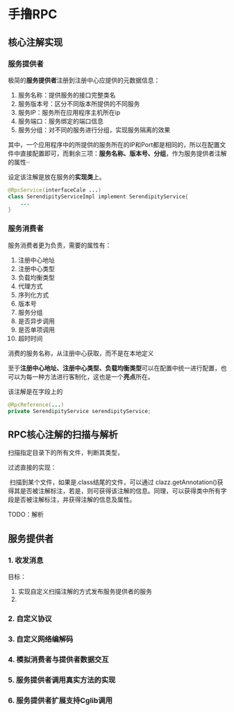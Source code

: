 # 手撸RPC

## 核心注解实现

### 服务提供者

极简的**服务提供者**注册到注册中心应提供的元数据信息：

1. 服务名称：提供服务的接口完整类名
2. 服务版本号：区分不同版本所提供的不同服务
3. 服务IP：服务所在应用程序主机所在ip
4. 服务端口：服务绑定的端口信息
5. 服务分组：对不同的服务进行分组，实现服务隔离的效果

其中，一个应用程序中的所提供的服务所在的IP和Port都是相同的，所以在配置文件中直接配置即可，而剩余三项：**服务名称、版本号、分组**，作为服务提供者注解的属性··



设定该注解是放在服务的**实现类**上。

```java
@RpcService(interfaceCale ...)
class SerendipityServiceImpl implement SerendipityService{
    ...
}
```

### 服务消费者

服务消费者更为负责，需要的属性有：

1. 注册中心地址
2. 注册中心类型
3. 负载均衡类型
4. 代理方式
5. 序列化方式
6. 版本号
7. 服务分组
8. 是否异步调用
9. 是否单项调用
10. 超时时间

消费的服务名称，从注册中心获取，而不是在本地定义

至于**注册中心地址、注册中心类型、负载均衡类型**可以在配置中统一进行配置，也可以为每一种方法进行客制化，这也是一个**亮点**所在。



该注解是在字段上的

```java
@RpcReference(...)
private SerendipityService serendipityService;
```



## RPC核心注解的扫描与解析

扫描指定目录下的所有文件，判断其类型，

过滤直接的实现：

​	扫描到某个文件，如果是.class结尾的文件，可以通过 clazz.getAnnotation()获得其是否被注解标注，若是，则可获得该注解的信息。同理，可以获得类中所有字段是否被注解标注，并获得注解的信息及属性。



TODO：解析



## 服务提供者

### 1. 收发消息

目标：

1. 实现自定义扫描注解的方式发布服务提供者的服务
2. 

### 2. 自定义协议

### 3. 自定义网络编解码

### 4. 模拟消费者与提供者数据交互

### 5. 服务提供者调用真实方法的实现

### 6. 服务提供者扩展支持Cglib调用
